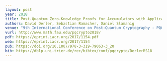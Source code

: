 ```yaml
---
layout: post
year: 2018	
title: Post-Quantum Zero-Knowledge Proofs for Accumulators with Applications to Ring Signatures from Symmetric-Key Primitives
authors: David Derler, Sebastian Ramacher, Daniel Slamanig
venue: "9th International Conference on Post-Quantum Cryptography - PQCrypto 2018"
vurl: http://www.math.fau.edu/pqcrypto2018/
pdf: https://eprint.iacr.org/2017/1154.pdf
web: https://eprint.iacr.org/2017/1154
pub: https://doi.org/10.1007/978-3-319-79063-3_20
bib: https://dblp.uni-trier.de/rec/bibtex/conf/pqcrypto/DerlerRS18
---
```


